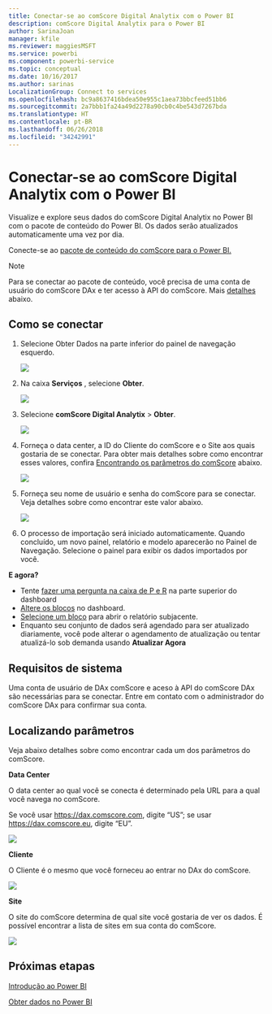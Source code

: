 ```yaml
---
title: Conectar-se ao comScore Digital Analytix com o Power BI
description: comScore Digital Analytix para o Power BI
author: SarinaJoan
manager: kfile
ms.reviewer: maggiesMSFT
ms.service: powerbi
ms.component: powerbi-service
ms.topic: conceptual
ms.date: 10/16/2017
ms.author: sarinas
LocalizationGroup: Connect to services
ms.openlocfilehash: bc9a8637416bdea50e955c1aea73bbcfeed51bb6
ms.sourcegitcommit: 2a7bbb1fa24a49d2278a90cb0c4be543d7267bda
ms.translationtype: HT
ms.contentlocale: pt-BR
ms.lasthandoff: 06/26/2018
ms.locfileid: "34242991"
---
```

# <a name="connect-to-comscore-digital-analytix-with-power-bi"></a>Conectar-se ao comScore Digital Analytix com o Power BI
Visualize e explore seus dados do comScore Digital Analytix no Power BI com o pacote de conteúdo do Power BI. Os dados serão atualizados automaticamente uma vez por dia.

Conecte-se ao [pacote de conteúdo do comScore para o Power BI.](https://app.powerbi.com/getdata/services/comscore)

>[!NOTE]
>Para se conectar ao pacote de conteúdo, você precisa de uma conta de usuário do comScore DAx e ter acesso à API do comScore. Mais [detalhes](#Requirements) abaixo.

## <a name="how-to-connect"></a>Como se conectar
1. Selecione Obter Dados na parte inferior do painel de navegação esquerdo.
   
   ![](media/service-connect-to-connect-to/getdata.png)
2. Na caixa **Serviços** , selecione **Obter**.
   
   ![](media/service-connect-to-connect-to/services.png)
3. Selecione **comScore Digital Analytix** \> **Obter**.
   
   ![](media/service-connect-to-connect-to/comscore.png)
4. Forneça o data center, a ID do Cliente do comScore e o Site aos quais gostaria de se conectar. Para obter mais detalhes sobre como encontrar esses valores, confira [Encontrando os parâmetros do comScore](#FindingParams) abaixo.
   
   ![](media/service-connect-to-connect-to/parameters.png)
5. Forneça seu nome de usuário e senha do comScore para se conectar. Veja detalhes sobre como encontrar este valor abaixo.
   
   ![](media/service-connect-to-connect-to/creds.png)
6. O processo de importação será iniciado automaticamente. Quando concluído, um novo painel, relatório e modelo aparecerão no Painel de Navegação. Selecione o painel para exibir os dados importados por você.

**E agora?**

* Tente [fazer uma pergunta na caixa de P e R](power-bi-q-and-a.md) na parte superior do dashboard
* [Altere os blocos](service-dashboard-edit-tile.md) no dashboard.
* [Selecione um bloco](service-dashboard-tiles.md) para abrir o relatório subjacente.
* Enquanto seu conjunto de dados será agendado para ser atualizado diariamente, você pode alterar o agendamento de atualização ou tentar atualizá-lo sob demanda usando **Atualizar Agora**

<a name="Requirements"></a>

## <a name="system-requirements"></a>Requisitos de sistema
Uma conta de usuário de DAx comScore e aceso à API do comScore DAx são necessárias para se conectar. Entre em contato com o administrador do comScore DAx para confirmar sua conta.

<a name="FindingParams"></a>

## <a name="finding-parameters"></a>Localizando parâmetros
Veja abaixo detalhes sobre como encontrar cada um dos parâmetros do comScore.

**Data Center**

O data center ao qual você se conecta é determinado pela URL para a qual você navega no comScore.

Se você usar https://dax.comscore.com, digite “US”; se usar https://dax.comscore.eu, digite “EU”.

![](media/service-connect-to-connect-to/comscore_url.png) 

**Cliente**

O Cliente é o mesmo que você forneceu ao entrar no DAx do comScore.

![](media/service-connect-to-connect-to/comscore_signin.png) 

**Site**

O site do comScore determina de qual site você gostaria de ver os dados. É possível encontrar a lista de sites em sua conta do comScore.

![](media/service-connect-to-connect-to/comscore_sites.png)

## <a name="next-steps"></a>Próximas etapas
[Introdução ao Power BI](service-get-started.md)

[Obter dados no Power BI](service-get-data.md)

